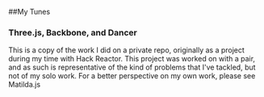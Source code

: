 ##My Tunes
### Three.js, Backbone, and Dancer

This is a copy of the work I did on a private repo, originally as a project during my time with Hack Reactor. This project was worked on with a pair, and as such is representative of the kind of problems that I've tackled, but not of my solo work. For a better perspective on my own work, please see Matilda.js
